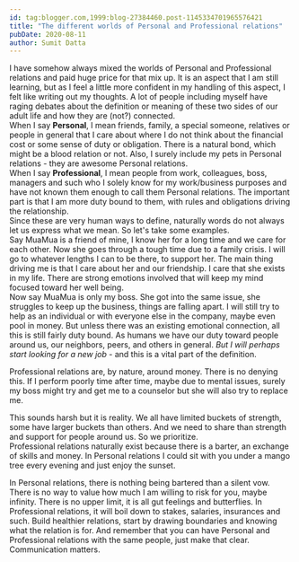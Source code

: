 ```yaml
---
id: tag:blogger.com,1999:blog-27384460.post-1145334701965576421
title: "The different worlds of Personal and Professional relations"
pubDate: 2020-08-11
author: Sumit Datta
---
```


I have somehow always mixed the worlds of Personal and Professional relations and paid huge price for that mix up. It is an aspect that I am still learning, but as I feel a little more confident in my handling of this aspect, I felt like writing out my thoughts. A lot of people including myself have raging debates about the definition or meaning of these two sides of our adult life and how they are (not?) connected.  
When I say **Personal**, I mean friends, family, a special someone, relatives or people in general that I care about where I do not think about the financial cost or some sense of duty or obligation. There is a natural bond, which might be a blood relation or not. Also, I surely include my pets in Personal relations - they are awesome Personal relations.  
When I say **Professional**, I mean people from work, colleagues, boss, managers and such who I solely know for my work/business purposes and have not known them enough to call them Personal relations. The important part is that I am more duty bound to them, with rules and obligations driving the relationship.  
Since these are very human ways to define, naturally words do not always let us express what we mean. So let's take some examples.  
Say MuaMua is a friend of mine, I know her for a long time and we care for each other. Now she goes through a tough time due to a family crisis. I will go to whatever lengths I can to be there, to support her. The main thing driving me is that I care about her and our friendship. I care that she exists in my life. There are strong emotions involved that will keep my mind focused toward her well being.  
Now say MuaMua is only my boss. She got into the same issue, she struggles to keep up the business, things are falling apart. I will still try to help as an individual or with everyone else in the company, maybe even pool in money. But unless there was an existing emotional connection, all this is still fairly duty bound. As humans we have our duty toward people around us, our neighbors, peers, and others in general. *But I will perhaps start looking for a new job* - and this is a vital part of the definition.  
  
Professional relations are, by nature, around money. There is no denying this. If I perform poorly time after time, maybe due to mental issues, surely my boss might try and get me to a counselor but she will also try to replace me.  
  
This sounds harsh but it is reality. We all have limited buckets of strength, some have larger buckets than others. And we need to share than strength and support for people around us. So we prioritize.  
Professional relations naturally exist because there is a barter, an exchange of skills and money. In Personal relations I could sit with you under a mango tree every evening and just enjoy the sunset.  
  
In Personal relations, there is nothing being bartered than a silent vow. There is no way to value how much I am willing to risk for you, maybe infinity. There is no upper limit, it is all gut feelings and butterflies. In Professional relations, it will boil down to stakes, salaries, insurances and such. Build healthier relations, start by drawing boundaries and knowing what the relation is for. And remember that you can have Personal and Professional relations with the same people, just make that clear. Communication matters.